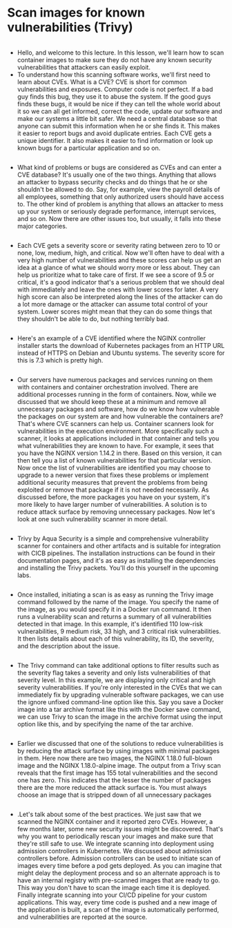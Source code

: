 # Scan images for known vulnerabilities (Trivy)

<figure><img src="../.gitbook/assets/KodeKloud-Kubernetes-CKS-050-supply-chain-security_page-0040.jpg" alt=""><figcaption></figcaption></figure>

* Hello, and welcome to this lecture. In this lesson, we'll learn how to scan container images to make sure they do not have any known security vulnerabilities that attackers can easily exploit.
* &#x20;To understand how this scanning software works, we'll first need to learn about CVEs. What is a CVE? CVE is short for common vulnerabilities and exposures. Computer code is not perfect. If a bad guy finds this bug, they use it to abuse the system. If the good guys finds these bugs, it would be nice if they can tell the whole world about it so we can all get informed, correct the code, update our software and make our systems a little bit safer. We need a central database so that anyone can submit this information when he or she finds it. This makes it easier to report bugs and avoid duplicate entries. Each CVE gets a unique identifier. It also makes it easier to find information or look up known bugs for a particular application and so on.

<figure><img src="../.gitbook/assets/KodeKloud-Kubernetes-CKS-050-supply-chain-security_page-0041.jpg" alt=""><figcaption></figcaption></figure>

* &#x20;What kind of problems or bugs are considered as CVEs and can enter a CVE database? It's usually one of the two things. Anything that allows an attacker to bypass security checks and do things that he or she shouldn't be allowed to do. Say, for example, view the payroll details of all employees, something that only authorized users should have access to. The other kind of problem is anything that allows an attacker to mess up your system or seriously degrade performance, interrupt services, and so on. Now there are other issues too, but usually, it falls into these major categories.

<figure><img src="../.gitbook/assets/KodeKloud-Kubernetes-CKS-050-supply-chain-security_page-0042.jpg" alt=""><figcaption></figcaption></figure>

* Each CVE gets a severity score or severity rating between zero to 10 or none, low, medium, high, and critical. Now we'll often have to deal with a very high number of vulnerabilities and these scores can help us get an idea at a glance of what we should worry more or less about. They can help us prioritize what to take care of first. If we see a score of 9.5 or critical, it's a good indicator that's a serious problem that we should deal with immediately and leave the ones with lower scores for later. A very high score can also be interpreted along the lines of the attacker can do a lot more damage or the attacker can assume total control of your system. Lower scores might mean that they can do some things that they shouldn't be able to do, but nothing terribly bad.

<figure><img src="../.gitbook/assets/KodeKloud-Kubernetes-CKS-050-supply-chain-security_page-0043.jpg" alt=""><figcaption></figcaption></figure>

* Here's an example of a CVE identified where the NGINX controller installer starts the download of Kubernetes packages from an HTTP URL instead of HTTPS on Debian and Ubuntu systems. The severity score for this is 7.3 which is pretty high.

<figure><img src="../.gitbook/assets/KodeKloud-Kubernetes-CKS-050-supply-chain-security_page-0044.jpg" alt=""><figcaption></figcaption></figure>

* Our servers have numerous packages and services running on them with containers and container orchestration involved. There are additional processes running in the form of containers. Now, while we discussed that we should keep these at a minimum and remove all unnecessary packages and software, how do we know how vulnerable the packages on our system are and how vulnerable the containers are? That's where CVE scanners can help us. Container scanners look for vulnerabilities in the execution environment. More specifically such a scanner, it looks at applications included in that container and tells you what vulnerabilities they are known to have. For example, it sees that you have the NGINX version 1.14.2 in there. Based on this version, it can then tell you a list of known vulnerabilities for that particular version. Now once the list of vulnerabilities are identified you may choose to upgrade to a newer version that fixes these problems or implement additional security measures that prevent the problems from being exploited or remove that package if it is not needed necessarily. As discussed before, the more packages you have on your system, it's more likely to have larger number of vulnerabilities. A solution is to reduce attack surface by removing unnecessary packages. Now let's look at one such vulnerability scanner in more detail.

<figure><img src="../.gitbook/assets/KodeKloud-Kubernetes-CKS-050-supply-chain-security_page-0045.jpg" alt=""><figcaption></figcaption></figure>

* Trivy by Aqua Security is a simple and comprehensive vulnerability scanner for containers and other artifacts and is suitable for integration with CICB pipelines. The installation instructions can be found in their documentation pages, and it's as easy as installing the dependencies and installing the Trivy packets. You'll do this yourself in the upcoming labs.

<figure><img src="../.gitbook/assets/KodeKloud-Kubernetes-CKS-050-supply-chain-security_page-0046.jpg" alt=""><figcaption></figcaption></figure>

* Once installed, initiating a scan is as easy as running the Trivy image command followed by the name of the image. You specify the name of the image, as you would specify it in a Docker run command. It then runs a vulnerability scan and returns a summary of all vulnerabilities detected in that image. In this example, it's identified 110 low-risk vulnerabilities, 9 medium risk, 33 high, and 3 critical risk vulnerabilities. It then lists details about each of this vulnerability, its ID, the severity, and the description about the issue.

<figure><img src="../.gitbook/assets/KodeKloud-Kubernetes-CKS-050-supply-chain-security_page-0047.jpg" alt=""><figcaption></figcaption></figure>

* The Trivy command can take additional options to filter results such as the severity flag takes a severity and only lists vulnerabilities of that severity level. In this example, we are displaying only critical and high severity vulnerabilities. If you're only interested in the CVEs that we can immediately fix by upgrading vulnerable software packages, we can use the ignore unfixed command-line option like this. Say you save a Docker image into a tar archive format like this with the Docker save command, we can use Trivy to scan the image in the archive format using the input option like this, and by specifying the name of the tar archive.

<figure><img src="../.gitbook/assets/KodeKloud-Kubernetes-CKS-050-supply-chain-security_page-0048.jpg" alt=""><figcaption></figcaption></figure>

* Earlier we discussed that one of the solutions to reduce vulnerabilities is by reducing the attack surface by using images with minimal packages in them. Here now there are two images, the NGINX 1.18.0 full-blown image and the NGINX 1.18.0-alpine image. The output from a Trivy scan reveals that the first image has 155 total vulnerabilities and the second one has zero. This indicates that the lesser the number of packages there are the more reduced the attack surface is. You must always choose an image that is stripped down of all unnecessary packages

<figure><img src="../.gitbook/assets/KodeKloud-Kubernetes-CKS-050-supply-chain-security_page-0049.jpg" alt=""><figcaption></figcaption></figure>

* .Let's talk about some of the best practices. We just saw that we scanned the NGINX container and it reported zero CVEs. However, a few months later, some new security issues might be discovered. That's why you want to periodically rescan your images and make sure that they're still safe to use. We integrate scanning into deployment using admission controllers in Kubernetes. We discussed about admission controllers before. Admission controllers can be used to initiate scan of images every time before a pod gets deployed. As you can imagine that might delay the deployment process and so an alternate approach is to have an internal registry with pre-scanned images that are ready to go. This way you don't have to scan the image each time it is deployed. Finally integrate scanning into your CI/CD pipeline for your custom applications. This way, every time code is pushed and a new image of the application is built, a scan of the image is automatically performed, and vulnerabilities are reported at the source.

